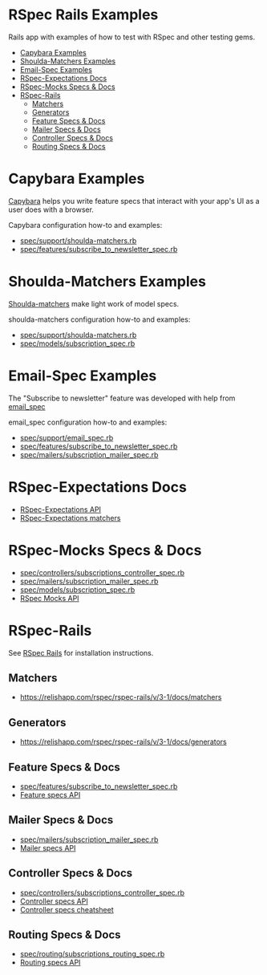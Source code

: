 RSpec Rails Examples
====================

Rails app with examples of how to test with RSpec and other testing gems.

<!-- MarkdownTOC depth=0 autolink=true bracket=round -->

- [Capybara Examples](#capybara-examples)
- [Shoulda-Matchers Examples](#shoulda-matchers-examples)
- [Email-Spec Examples](#email-spec-examples)
- [RSpec-Expectations Docs](#rspec-expectations-docs)
- [RSpec-Mocks Specs & Docs](#rspec-mocks-specs--docs)
- [RSpec-Rails](#rspec-rails)
  - [Matchers](#matchers)
  - [Generators](#generators)
  - [Feature Specs & Docs](#feature-specs--docs)
  - [Mailer Specs & Docs](#mailer-specs--docs)
  - [Controller Specs & Docs](#controller-specs--docs)
  - [Routing Specs & Docs](#routing-specs--docs)

<!-- /MarkdownTOC -->


# Capybara Examples

[Capybara](https://github.com/jnicklas/capybara) helps you write feature specs that interact with your app's UI as a user does with a browser.

Capybara configuration how-to and examples:
- [spec/support/shoulda-matchers.rb](spec/support/capybara.rb)
- [spec/features/subscribe_to_newsletter_spec.rb](spec/features/subscribe_to_newsletter_spec.rb)


# Shoulda-Matchers Examples

[Shoulda-matchers](https://github.com/thoughtbot/shoulda-matchers) make light work of model specs.

shoulda-matchers configuration how-to and examples:
- [spec/support/shoulda-matchers.rb](spec/support/shoulda-matchers.rb)
- [spec/models/subscription_spec.rb](spec/models/subscription_spec.rb)


# Email-Spec Examples

The "Subscribe to newsletter" feature was developed with help from [email_spec](https://github.com/bmabey/email-spec)

email_spec configuration how-to and examples:
- [spec/support/email_spec.rb](spec/support/email_spec.rb)
- [spec/features/subscribe_to_newsletter_spec.rb](spec/mailers/subscription_mailer_spec.rb)
- [spec/mailers/subscription_mailer_spec.rb](spec/mailers/subscription_mailer_spec.rb)


# RSpec-Expectations Docs
- [RSpec-Expectations API](http://www.rubydoc.info/gems/rspec-expectations/frames)
- [RSpec-Expectations matchers](https://www.relishapp.com/rspec/rspec-expectations/docs/built-in-matchers)


# RSpec-Mocks Specs & Docs
- [spec/controllers/subscriptions_controller_spec.rb](spec/controllers/subscriptions_controller_spec.rb)
- [spec/mailers/subscription_mailer_spec.rb](spec/mailers/subscription_mailer_spec.rb)
- [spec/models/subscription_spec.rb](spec/models/subscription_spec.rb)
- [RSpec Mocks API](https://relishapp.com/rspec/rspec-mocks/v/3-1/docs)

# RSpec-Rails
See [RSpec Rails](https://relishapp.com/rspec/rspec-rails/v/3-1/docs) for installation instructions.

## Matchers
- https://relishapp.com/rspec/rspec-rails/v/3-1/docs/matchers

## Generators
- https://relishapp.com/rspec/rspec-rails/v/3-1/docs/generators

## Feature Specs & Docs
- [spec/features/subscribe_to_newsletter_spec.rb](spec/features/subscribe_to_newsletter_spec.rb)
- [Feature specs API](https://relishapp.com/rspec/rspec-rails/v/3-1/docs/feature-specs/feature-spec)

## Mailer Specs & Docs
- [spec/mailers/subscription_mailer_spec.rb](spec/mailers/subscription_mailer_spec.rb)
- [Mailer specs API](https://relishapp.com/rspec/rspec-rails/v/3-1/docs/mailer-specs/url-helpers-in-mailer-examples)

## Controller Specs & Docs
- [spec/controllers/subscriptions_controller_spec.rb](spec/controllers/subscriptions_controller_spec.rb)
- [Controller specs API](https://relishapp.com/rspec/rspec-rails/v/3-1/docs/controller-specs)
- [Controller specs cheatsheet](https://gist.github.com/eliotsykes/5b71277b0813fbc0df56)

## Routing Specs & Docs
- [spec/routing/subscriptions_routing_spec.rb](spec/routing/subscriptions_routing_spec.rb)
- [Routing specs API](https://relishapp.com/rspec/rspec-rails/v/3-1/docs/routing-specs)
